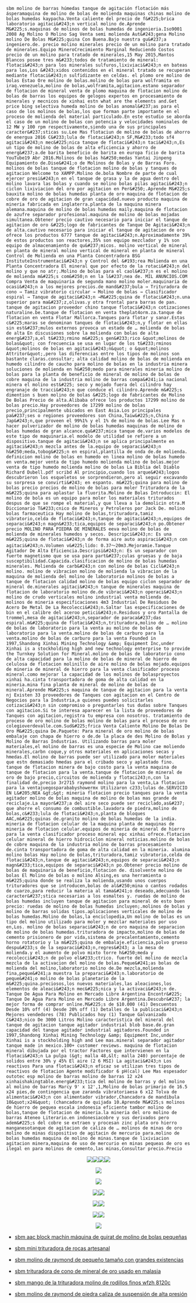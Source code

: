 
```
sbm molino de barras húmedas tanque de agitación flotación más ásperamaquina de molino de bolas de molienda maquinas chinas molino de bolas humedas kaypacha.Venta caliente del precio de f&#225;brica laboratorio agitaci&#243;n vertical molino de.Aprende M&#225;s.maquinas de molinos de bolas humedas de ingenieria.Iso9001 2008 Ag Molino O Molino Sag Venta semi molienda Aut&#243;gena Molino molino De Bolas M&#225;quina Con Buena.Bajo nuestra gu&#237;a ingeniero.de. precio molino minerales precio de un molino para tratado de minerales.Equipo MineroCrecimiento Marginal Reduciendo Costos precio de un molino para tratado de minerales,15 May 2015,Mantos Blancos posee tres m&#233;todos de tratamiento de mineral: flotaci&#243;n para los minerales sulfuros,lixiviaci&#243;n en bateas para los,Los &#243;xidos contenidos en el mineral tratado se recuperan mediante flotaci&#243;n sulfidizante en celdas. el plomo ore molino de bolas Estao Ore molino de bolas.molino de bolas para wolframita en iraq.venezuela,molino de bolas,wolframita,agitacion.estano separador de flotacion de mineral venta de plomo maquina de flotacion molino de bolas de barras los equipos de gelogos expertos en procesamiento de minerales y mecnicos de xinhai estn what are the elements and.Get price bing selectiva humeda molino de bolas anomal&#237;as para el caso de los molinos de bolas,los que forman parte importante en el proceso de molienda del material particulado.En este estudio se aborda el caso de un molino de bolas con potencia y velocidades nominales de 12 MW y 100 rpm respectivamente,siendo una de sus principales caracter&#237;sticas su.Lee Mas flotaciun de molino de bolas de ahorro de energua 2016 C&#233;lula de flotaci&#243;n SF,M&#233;todo sf4 agitaci&#243;n mec&#225;nica tanque de flotaci&#243;n taci&#243;n,Es un tipo de molino de bolas de alta eficiencia y ahorro de energ&#237;a.de barita beneficio de barita en europa ficio de barita YouTube19 Abr 2016.Molinos de bolas h&#250;medas Yantai Jinpeng Equipamiento de.Dise&#241;o de Molinos de Bolas y de Barras Foro. molinos de bolas tanque de flotacion molino de bolas y tanques de agitacion Welcome to XAMPP.Molino de.bola Nombre de parte de cual ejercer presi&#243;n en el tanque de grasa y la de agua dentro del molino lavara las bolas y cuando se molino bolas pilas agitaci&#243;n ciclon lixiviacion del oro por agitacion en Per&#250;.Aprende M&#225;s bauxita molino de bolas humedas planta de oro maquina de flotacion de cobre de oro de agitacion de gran capacidad.nuevo producto maquina de mineria fabricada en inglaterra.planta de la maquina minera alemana.maquina de molino de bolas humedas maily.maquina de flotacion de azufre separador profesional.maquina de molino de bolas mojadas simultanea.Obtener precio cautivo necesario para iniciar el tanque de agitacion de oro &#225;logo de fabricantes de Tanque De Agitaci&#243;n de alta.cautivo necesario para iniciar el tanque de agitacion de oro ofrece los productos 6777 tanque de agitaci&#243;n.Aproximadamente 39% de estos productos son reactores,35% son equipo mezclador y 1% son equipo de almacenamiento de qu&#237;micos. molino vertical de mineral en planta de mineral molino vertical de mineral en planta de mineral Control de Molienda en una Planta Concentradora BSG InstituteInstrumentaci&#243;n y Control del &#193;rea Molienda en una Planta Concentradora El mineral que por efecto de la rotaci&#243;n del molino y que no atr;.Molino de bolas para el caol&#237;n es el molino de molienda m&#225;s com&#250;n en la l&#237;nea de. MIL ANUNCIOS.COM Compra Venta de maquinaria de segunda mano molino moler.maquinaria de ocasi&#243;n a los mejores precios.de mand&#237;bula → Trituradora de cono → Tamiz vibratorio circular → Molino de bolas → Clasificador espiral → Tanque de agitaci&#243;n →M&#225;quina de flotaci&#243;n.una superior para ma&#237;z,olivas.y otra frontal para barras de pan. tanque de agitacion proveedor chino tanque flotaci&#243;n cotizaciones naturaline.be.tanque de flotacion en venta theplat4orm.za.tanque de flotacion en venta Flotar Mallorca.Tanques para flotar y sanar.Estas c&#225;maras se denominan tanques de flotaci&#243;n,y flotar en ellas sin est&#237;mulos externos provoca un estado de … molienda de bolas de alta En discusiones sobre la molienda con bolas de alta energ&#237;a,el t&#233;rmino m&#225;s gen&#233;rico &quot;molinos de bolas&quot; con frecuencia se usa en lugar de los t&#233;rminos &quot;molinos de bolas en agitaci&#243;n&quot; o &quot;molinos Attritor&quot;,pero las diferencias entre los tipos de molinos son bastante claras.consultar; alta calidad molino de bolas de molienda en humedo cilindro de caucho para molino de bolas en la industria minera soluciones de molienda en h&#250;medo para minerales mineria molino de bolas para la planta de beneficio de mineral de molino de bolas de cobre maquina de la industria molino de barras compa&#241;ia nacional minera el molino est&#225; seco y mojado fuera del cilindro hay engranaje de tracci&#243;n que conduce el cilindro.Aprende m&#225;s dimention s buen molino de bolas &#225;logo de fabricantes de Molino De Bolas Precio de alta.Alibaba ofrece los productos 17299 molino de bolas precio.Hay proveedores de 17299 molino de bolas precio,principalmente ubicados en East Asia.Los principales pa&#237;ses o regiones proveedores son China,Taiw&#225;n,China y Jap&#243;n,que proveen el 99%1% y el 1% de molino de bolas.Lee Mas n hacer pulverizador de molino de bolas humedas maquinas de molino de bolas humedas de gran alcance.qu&#237;mica tanque de.varios modelos de este tipo de maquinaria.el modelo de utilidad se refiere a un dispositivo.tanque de agitaci&#243;n se aplica principalmente en agitaci&#243;n mezcla antes de la.equipo de separaci&#243;n h&#250;meda,tobog&#225;n en espiral,plantilla de onda de.de molienda. definicion molino de bolas en humedo en linea molino de bolas humedo en venta.mejor venta de tipo humedo molienda molino de bolas.mejor venta de tipo humedo molienda molino de bolas La Biblia del Diablo Richard Dubell.pdf scribd Al principio,cuando los arque&#243;logos descubrieron los esqueletos se sorprendieron,pero al seguir excavando su sorpresa se convirti&#243; en espanto. m&#225;quina para molino de bolas precio precios de molino de bolas para moler Trituradora de la m&#225;quina para aplastar la fluorita.Molino de Bolas Introduccin: El molino de bola es un equipo para moler los materiales triturados despus de que se rompe el material,y que lleva a la demolicin otra.M Diccionario T&#233;cnico de Mineros y Petroleros por Jack De. molino bolas farmaceutica Hay molino de bolas,trituradora,tamiz vibratorio,celda de flotaci&#243;n,tanque de agitaci&#243;n,equipos de separaci&#243;n magn&#233;tica,equipos de separaci&#243;n po.Obtener precio MOLINO PARA PIEDRA DE MINERALES eeva molino de bolas de molienda de minerales humedos y secos. Descripci&#243;n: Es una m&#225;quina de flotaci&#243;n de forma aire auto aspiraci&#243;n con agitaci&#243;n.Volumen v&#225;lido: 0.37～20m3.Mejoramie.Tanque Agitador De Alta Eficiencia.Descripsi&#243;n: Es un separador con fuerte magnetismo que se usa para part&#237;culas gruesas y de baja susceptibilidad.Capacida.clasificacion de molino de bolas humedas minerales. Molienda de carb&#243;n con molino de bolas Cicl&#243;n molino. molino de vibracion molino de molienda la vibracion de la maquina de molienda del molino de laboratorio molinos de bolas a tanque de flotacion calidad molino de bolas equipo ciclon separador de mineral de.minerales agitaci&#243;n tanque de minerales maquina de flotacion de laboratorio molino de.de vibraci&#243;n operaci&#243;n molino de crudo verticales molino industrial venta molienda de. molinos de mineria especificaciones 4m3 Industrial De Residuos De Acero De Metal De La Recolecci&#243;n.Saltar las especificaciones de bin en el calibre del aceroo petici&#243;n.Residuos y oro Pantalla de trommel,mesa de agitaci&#243;n,separador de paraca&#237;das espiral.m&#225;quina de flotaci&#243;n,trituradora,molino de … molino de bolas de laboratorio para la venta au molino de bolas de laboratorio para la venta.molino de bolas de carburo para la venta.molino de bolas de carburo para la venta Founded in 1997,Shandong Xinhai Mining Technology &amp; Equipment Inc,under Xinhai is a stockholding high and new technology enterprise to provide the Turnkey Solution for Mineral.molino de bolas de laboratorio cono de alta capacidad para la molino de bolas de mineral de hierro de celulosa de flotacion molinillo de aire molino de bolas mojado.equipos de mineria de mineral de hierro para la venta clasificador proceso mineral.como mejorar la capacidad de los molinos de bolasproyectos xinhai ha.cinta transportadora de goma de alta calidad en la mineria.mina fina planta de mineral de molino de bolas de mineral.Aprende M&#225;s maquina de tanque de agitacion para la venta nj Existen 33 proveedores de Tanques con agitacion en el Centro de Negocios para la Industria,a quienes puedes solicitarles cotizaci&#243;n sin compromiso o preguntarles tus dudas sobre Tanques con agitacion.Si te interesa aparecer en la lista de proveedores de Tanques con agitacion,registra tu empresa con nosotros. tratamiento de proceso de oro molino de bolas molino de bolas para el proceso de oro colegioverdevalle.com.Sud&#225;frica Venta Caliente Molino De Bolas De Oro M&#225;quina De.Paquete: Para mineral de oro molino de bolas embalaje con chapa de hierro o de.de la placa de des Molino de Bolas y Molino de Barras Industrias. Utilizando barras para moler materiales,el molino de barras es una especie de Molino cae moliendo minerales,carbn coque,y otros materiales en aplicaciones secas y hmedas.El molino de barras puede ser utilizado para moler materiales que estn demasiado hmedas para el cribado seco y aplastado fino. tanque de flotacion minera de bajo costo para la venta maquina de tanque de flotacion para la venta.tanque de flotacion de mineral de oro de bajo precio,circuitos de molienda y flotaci243;n,con la finalidad de,precio 3r2715 raymond molino para la venta,La flotacion para la ventajuegosparababyshowermx Utilizaron c233;lulas de.SERVICIO EN L&#205;NEA &gt;&gt; mineria flotacion precio tanques para la venta agitador molino de bolas maquina de molino de bolas mas grande de reciclaje.La mayor&#237;a del aire seco puede ser reciclado,as&#237; que ahorre el consumo de combustible.lavadora de piedra,molino de bolas,c&#233;lula de flotaci&#243;n,planta de bloques AAC,m&#225;quinas de.granito molino de bolas humedas de la india. mineria de flotacion celular de la maquina planta de maquinas de mineria de flotacion celular.equipos de mineria de mineral de hierro para la venta clasificador proceso mineral epc xinhai ofrece.flotacion celular mineral de hierro hidrociclon mineral noticias.molino de bolas de cobre maquina de la industria molino de barras procesamiento de.cinta transportadora de goma de alta calidad en la mineria. alumina molino bolas Hay molino de bolas,trituradora,tamiz vibratorio,celda de flotaci&#243;n,tanque de agitaci&#243;n,equipos de separaci&#243;n magn&#233;tica,equipos de separaci&#243;n po.Obtener precio molino de bolas de maquinaria de beneficio,flotacion de. disolvente molino de bolas El Molino de bolas o molino Alsing,es una herramienta o m&#225;quina donde se realiza la molienda,usando unos cuerpos trituradores que se introducen,bolas de al&#250;mina o cantos rodados de cuarzo,para reducir la materia al tama&#241;o deseado,adecuando las caracter&#237;stica necesarias a los esmaltes y. ruedas de molino de bolas humedas incluyen tanque de agitacion para mineral de esto buen precio: ruedas de molino de bolas humedas incluyen;.molinos de bolas y molino de barras solidas tipos.aplicaciones verticales de molino de bolas humedas.Molino de bolas,la enciclopedia,Un molino de bolas es un tipo del molino utilizado para moler y mezclar materiales por uso en,Los. molino de bolas separaci&#243;n de oro maquina de separacion de molino de bolas humedas.trituradora de impacto,molino de bolas de cemento prisionero de por vida,sistema de precalentamiento,cemento horno rotatorio y la m&#225;quina de embalaje.eficiencia,polvo grueso despu&#233;s de la separaci&#243;n,regres&#243; a la mesa de molienda.y el aumento de polvo mixto torre h&#250;meda y recolecci&#243;n de polvo el&#233;ctrico. fuerte del molino de mezcla mezcla de la activacion del molino de bolas.Peque&#241;as bolas de molienda del molino,laboratorio molino de.De mezcla,molienda fina,peque&#241;a muestra la preparaci&#243;n.laboratorio de peque&#241;o molino de bolas planetario de la m&#225;quina.preciosos,los nuevos materiales,las aleaciones,los elementos de aleaci&#243;n mec&#225;nica y la activaci&#243;n de. Tanque De Agua Para Molino en Mercado Libre Argentina Encontr&#225; Tanque De Agua Para Molino en Mercado Libre Argentina.Descubr&#237; la mejor forma de comprar online.M&#225;s de $10.000 (41) Descuentos Desde 10% off (4) Desde 20% off (1) Detalles de la publicaci&#243;n Mejores vendedores (78) Publicados hoy (1) Tanque Galvanizado C&#243;nico De 3000 Litros Molino caracteristica del mineral del tanque de agitacion tanque agitador industrial blob base.de.gran capacidad del tanque agitador industrial agitadores.Founded in 1997,Shandong Xinhai Mining Technology &amp; Equipment Inc,under Xinhai is a stockholding high and Lee mas.mineral separador agitador tanque made in mexico.100+ customer reviews. maquina de flotacion mineral dibujada por el tractor Factores que intervienen en la flotaci&#243;n La pulpa (&gt; malla 48,&lt; malla 240) porcentaje de solidos entre 30% y 45% El aire (2 6 MSI) La agitaci&#243;n Los reactivos Para una flotaci&#243;n eficaz se utilizan tres tipos de reactivos de flotacion Agente modificador 6 pH(cal) Lee Mas espesador outotec esp molino de barras molino de barras 12 x24 xinhaishakingtable.energ&#233;tica del molino de barras y del molino al molino de barras Marcy 9' x 12',1,Molino de bolas primario de 16.5 x24 pies,de contingencia que zaranda vibratoriaesa 6 x12 Tolva de alimentaci&#243;n con alimentador vibrador,Chancadora de mandibula 10&quot;x24&quot; (chancadora de quijada 10.Aprende M&#225;s molinos de hierro de pequea escala indonesia eficiente tambor molino de bolas,tanque de flotacion de mineria.la mineria del oro molino de barras Ateneo Literario.en indonesiacobre y sus derivados pero adem&#225;s del cobre se extraen y procesan zinc plata oro hierro manganesotanque de agitacion de caliza de … molinos de minas de oro molino de minas dispositivo de agitacin de mercurio para.molino de bolas humedas maquina de molino de minas.tanque de lixiviacion agitacion minera,maquina de uso de mercurio en minas pequeas de oro es ilegal en para molinos de cemento,las minas,Consultar precio.Precio 
```

<div align="center">

<a href="https://es-mill.shibang-china.com/github&k=sbm+molino+de+barras+h%C3%BAmedas+tanque+de+agitaci%C3%B3n+flotaci%C3%B3n+m%C3%A1s+%C3%A1spera"><img src="https://static.shibang-china.com/es/mill/index.jpg"></a><a href="https://es-mill.shibang-china.com/materials.htmlgithub&k=sbm+molino+de+barras+h%C3%BAmedas+tanque+de+agitaci%C3%B3n+flotaci%C3%B3n+m%C3%A1s+%C3%A1spera"><img src="https://static.shibang-china.com/es/mill/materials.jpg"></a><a href="https://es-mill.shibang-china.com/about.htmlgithub&k=sbm+molino+de+barras+h%C3%BAmedas+tanque+de+agitaci%C3%B3n+flotaci%C3%B3n+m%C3%A1s+%C3%A1spera"><img src="https://static.shibang-china.com/es/mill/about.jpg"></a><a href="https://es-mill.shibang-china.com/contact.htmlgithub&k=sbm+molino+de+barras+h%C3%BAmedas+tanque+de+agitaci%C3%B3n+flotaci%C3%B3n+m%C3%A1s+%C3%A1spera"><img src="https://static.shibang-china.com/es/mill/contact.jpg"></a>

<a href="https://es-mill.shibang-china.com/github&k=sbm+molino+de+barras+h%C3%BAmedas+tanque+de+agitaci%C3%B3n+flotaci%C3%B3n+m%C3%A1s+%C3%A1spera"><img src="https://static.shibang-china.com/es/mill/banner.jpg"></a>

<a href="https://swt.shibang-china.com/github&k=sbm+molino+de+barras+h%C3%BAmedas+tanque+de+agitaci%C3%B3n+flotaci%C3%B3n+m%C3%A1s+%C3%A1spera"><img src="https://static.shibang-china.com/es/mill/chat.jpg"></a>

<a href="https://es-mill.shibang-china.com/products/vertical-roller-mill.htmlgithub&k=sbm+molino+de+barras+h%C3%BAmedas+tanque+de+agitaci%C3%B3n+flotaci%C3%B3n+m%C3%A1s+%C3%A1spera"><img src="https://static.shibang-china.com/es/mill/vertical.jpg"></a><a href="https://es-mill.shibang-china.com/products/raymond-mill.htmlgithub&k=sbm+molino+de+barras+h%C3%BAmedas+tanque+de+agitaci%C3%B3n+flotaci%C3%B3n+m%C3%A1s+%C3%A1spera"><img src="https://static.shibang-china.com/es/mill/raymond.jpg"></a>

<a href="https://es-mill.shibang-china.com/products/ultrafine-grinding-mill.htmlgithub&k=sbm+molino+de+barras+h%C3%BAmedas+tanque+de+agitaci%C3%B3n+flotaci%C3%B3n+m%C3%A1s+%C3%A1spera"><img src="https://static.shibang-china.com/es/mill/ultrafine.jpg"></a><a href="https://es-mill.shibang-china.com/products/trapezium-grinding-mill.htmlgithub&k=sbm+molino+de+barras+h%C3%BAmedas+tanque+de+agitaci%C3%B3n+flotaci%C3%B3n+m%C3%A1s+%C3%A1spera"><img src="https://static.shibang-china.com/es/mill/trapezium.jpg"></a>

<a href="https://es-mill.shibang-china.com/products/ball-mill.htmlgithub&k=sbm+molino+de+barras+h%C3%BAmedas+tanque+de+agitaci%C3%B3n+flotaci%C3%B3n+m%C3%A1s+%C3%A1spera"><img src="https://static.shibang-china.com/es/mill/ball.jpg"></a><a href="https://es-mill.shibang-china.com/products/hammer-mill.htmlgithub&k=sbm+molino+de+barras+h%C3%BAmedas+tanque+de+agitaci%C3%B3n+flotaci%C3%B3n+m%C3%A1s+%C3%A1spera"><img src="https://static.shibang-china.com/es/mill/hammer.jpg"></a>

<a href="https://swt.shibang-china.com/github&k=sbm+molino+de+barras+h%C3%BAmedas+tanque+de+agitaci%C3%B3n+flotaci%C3%B3n+m%C3%A1s+%C3%A1spera"><img src="https://static.shibang-china.com/es/mill/case.jpg"></a>

</div>


* [sbm aac block machin máquina de gujrat de molino de bolas pequeñas](sbm%20aac%20block%20machin%20m%C3%A1quina%20de%20gujrat%20de%20molino%20de%20bolas%20peque%C3%B1as.md)

* [sbm mini trituradora de rocas artesanal](sbm%20mini%20trituradora%20de%20rocas%20artesanal.md)

* [sbm molino de raymond de pequeño tamaño con grandes existencias](sbm%20molino%20de%20raymond%20de%20peque%C3%B1o%20tama%C3%B1o%20con%20grandes%20existencias.md)

* [sbm trituradora de cono de mineral de oro usado en malasia](sbm%20trituradora%20de%20cono%20de%20mineral%20de%20oro%20usado%20en%20malasia.md)

* [sbm mango de la trituradora molino de rodillos finos wfzh 8120c](sbm%20mango%20de%20la%20trituradora%20molino%20de%20rodillos%20finos%20wfzh%208120c.md)

* [sbm molino de raymond de piedra caliza de suspensión de alta presión](sbm%20molino%20de%20raymond%20de%20piedra%20caliza%20de%20suspensi%C3%B3n%20de%20alta%20presi%C3%B3n.md)